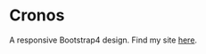 # Cronos <br/>
A responsive Bootstrap4 design. Find my site <a href="https://demo-cronos.netlify.app/">here</a>.
